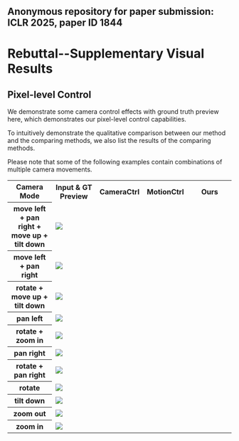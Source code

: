 ## Anonymous repository for paper submission: ICLR 2025, paper ID 1844

# Rebuttal--Supplementary Visual Results

## Pixel-level Control

We demonstrate some camera control effects with ground truth preview here, which demonstrates our pixel-level control capabilities.

To intuitively demonstrate the qualitative comparison between our method and the comparing methods, we also list the results of the comparing methods.

Please note that some of the following examples contain combinations of multiple camera movements.

<table>
  <tr>
    <th width=20% style="text-align:center">Camera Mode</th>
    <th width=20% style="text-align:center">Input & GT Preview</th>
    <th width=20% style="text-align:center">CameraCtrl</th>
    <th width=20% style="text-align:center">MotionCtrl</th>
    <th width=20% style="text-align:center">Ours</th>
  </tr>
  <tr>
    <th width=20% style="text-align:center">move left + pan right + move up + tilt down</th>
    <td colspan="4" ><img src="gif/pixel/20241002002519.gif"></td>
  </tr>
  <tr>
    <th width=20% style="text-align:center">move left + pan right</th>
    <td colspan="4" ><img src="gif/pixel/20240906132533.gif"></td>
  </tr>
  <tr>
    <th width=20% style="text-align:center">rotate + move up + tilt down</th>
    <td colspan="4" ><img src="gif/pixel/20241120012823.gif"></td>
  </tr>
  <tr>
    <th width=20% style="text-align:center">pan left</th>
    <td colspan="4" ><img src="gif/pixel/004-3.gif"></td>
  </tr>
  <tr>
    <th width=20% style="text-align:center">rotate + zoom in</th>
    <td colspan="4" ><img src="gif/pixel/20241120011336.gif"></td>
  </tr>
  <tr>
    <th width=20% style="text-align:center">pan right</th>
    <td colspan="4" ><img src="gif/pixel/006-2.gif"></td>
  </tr>
  <tr>
    <th width=20% style="text-align:center">rotate + pan right</th>
    <td colspan="4" ><img src="gif/pixel/20241120015213.gif"></td>
  </tr>
  <tr>
    <th width=20% style="text-align:center">rotate</th>
    <td colspan="4" ><img src="gif/pixel/007-3.gif"></td>
  </tr>
  <tr>
    <th width=20% style="text-align:center">tilt down</th>
    <td colspan="4" ><img src="gif/pixel/011-0.gif"></td>
  </tr>
  <tr>
    <th width=20% style="text-align:center">zoom out</th>
    <td colspan="4" ><img src="gif/pixel/20241001223430.gif"></td>
  </tr>
  <tr>
    <th width=20% style="text-align:center">zoom in</th>
    <td colspan="4" ><img src="gif/pixel/20241002000913.gif"></td>
  </tr>
</table>





